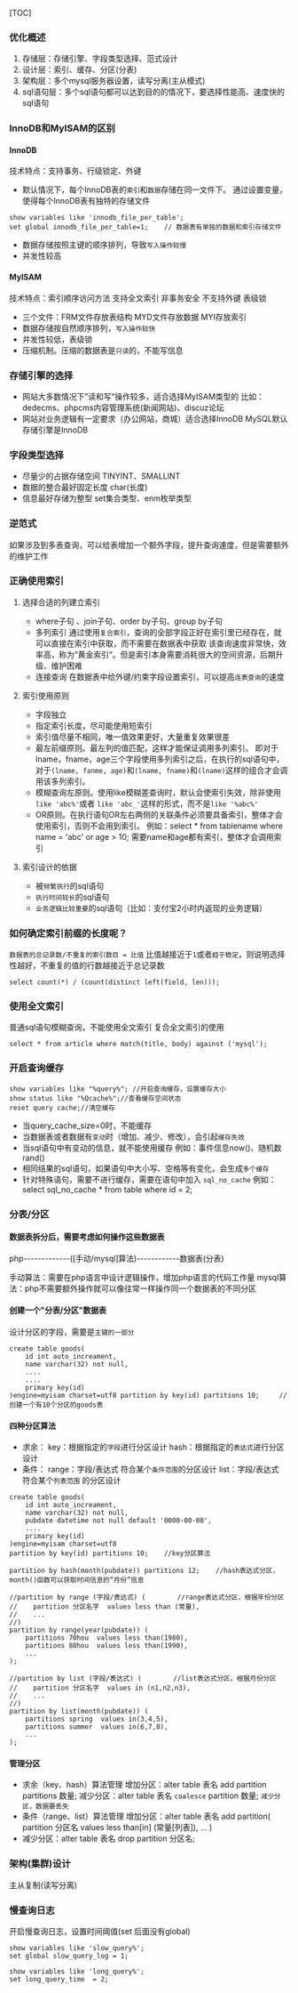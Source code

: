 [TOC]
### 优化概述
1. 存储层：存储引擎、字段类型选择、范式设计
2. 设计层：索引、缓存、分区(分表)
3. 架构层：多个mysql服务器设置，读写分离(主从模式)
4. sql语句层：多个sql语句都可以达到目的的情况下，要选择性能高、速度快的sql语句

### InnoDB和MyISAM的区别
#### InnoDB
技术特点：支持事务、行级锁定、外键

- 默认情况下，每个InnoDB表的`索引`和`数据`存储在同一文件下。
通过设置变量，使得每个InnoDB表有独特的存储文件
```
show variables like 'innodb_file_per_table';
set global innodb_file_per_table=1;    // 数据表有单独的数据和索引存储文件
```
- 数据存储按照主键的顺序排列，导致`写入操作较慢`
- 并发性较高

#### MyISAM
技术特点：索引顺序访问方法  支持全文索引  非事务安全  不支持外键  表级锁

- 三个文件：FRM文件存放表结构  MYD文件存放数据  MYI存放索引
- 数据存储按自然顺序排列，`写入操作较快`
- 并发性较低，表级锁
- 压缩机制。压缩的数据表是`只读`的，不能写信息

### 存储引擎的选择
- 网站大多数情况下”读和写“操作较多，适合选择MyISAM类型的
比如：dedecms、phpcms内容管理系统(新闻网站)、discuz论坛
- 网站对业务逻辑有一定要求（办公网站，商城）适合选择InnoDB
MySQL默认存储引擎是InnoDB

### 字段类型选择
- 尽量少的占据存储空间
TINYINT、SMALLINT
- 数据的整合最好固定长度
char(长度)
- 信息最好存储为整型
set集合类型、enm枚举类型

### 逆范式
如果涉及到多表查询，可以给表增加一个额外字段，提升查询速度，但是需要额外的维护工作

### 正确使用索引
1. 选择合适的列建立索引
   - where子句 、join子句、order by子句、group by子句 
   - 多列索引
        通过使用`复合索引`，查询的全部字段正好在索引里已经存在，就可以直接在索引中获取，而不需要在数据表中获取
        该查询速度非常快，效率高，称为”黄金索引“。但是索引本身需要消耗很大的空间资源，后期升级、维护困难
   - 连接查询
        在数据表中给外键/约束字段设置索引，可以提高`连表查询`的速度

2. 索引使用原则
   - 字段独立
   - 指定索引长度，尽可能使用短索引
   - 索引值尽量不相同，唯一值效果更好，大量重复效果很差
   - 最左前缀原则。最左列的值匹配，这样才能保证调用多列索引。
      即对于lname，fname，age三个字段使用多列索引之后，在执行的sql语句中，对于`(lname, fanme, age)`和`(lname, fname)`和`(lname)`这样的组合才会调用该多列索引。
   - 模糊查询左原则。使用like模糊差查询时，默认会使索引失效，除非使用`like 'abc%'`或者 `like 'abc_'`这样的形式，而不是`like '%abc%'`       
   - OR原则。在执行语句OR左右两侧的关联条件必须要具备索引，整体才会使用索引，否则不会用到索引。
        例如：select * from tablename where name = 'abc' or age > 10; 需要name和age都有索引，整体才会调用索引

3. 索引设计的依据
    - 被`频繁执行`的sql语句
    - `执行时间较长`的sql语句
    - `业务逻辑比较重要`的sql语句（比如：支付宝2小时内返现的业务逻辑）

### 如何确定索引前缀的长度呢？
`数据表的总记录数/不重复的索引数目 = 比值`
比值越接近于`1`或者`趋于稳定`，则说明选择性越好，不重复的值的行数越接近于总记录数
```
select count(*) / (count(distinct left(field, len)));
```

### 使用全文索引
普通sql语句模糊查询，不能使用全文索引
复合全文索引的使用
```
select * from article where match(title, body) against ('mysql');
```

### 开启查询缓存
```
show variables like "%query%"; //开启查询缓存，设置缓存大小
show status like "%Qcache%";//查看缓存空间状态
reset query cache;//清空缓存
```
- 当query_cache_size=0时，不能缓存
- 当数据表或者数据有`变动`时（增加、减少、修改），会引起`缓存失效`
- 当sql语句中有变动的信息，就不能使用缓存
   例如：事件信息now()、随机数rand()
- 相同结果的sql语句，如果语句中大小写、空格等有变化，会生成`多个缓存`
- 针对特殊语句，需要不进行缓存，需要在语句中加入 `sql_no_cache`
    例如：select sql_no_cache * from table where id = 2;

### 分表/分区
#### 数据表拆分后，需要考虑如何操作这些数据表
php-------------([手动/mysql]算法)------------数据表(分表)

手动算法：需要在php语言中设计逻辑操作，增加php语言的代码工作量
mysql算法：php不需要额外操作就可以像往常一样操作同一个数据表的不同分区

#### 创建一个"分表/分区"数据表
设计分区的字段，需要是`主键的一部分`
```
create table goods(
    id int auto_increament,
    name varchar(32) not null,
    ....
    ....
    primary key(id)
)engine=myisam charset=utf8 partition by key(id) partitions 10;     //创建一个有10个分区的goods表
```

#### 四种分区算法
- 求余：
    key：根据指定的`字段`进行分区设计
    hash：根据指定的`表达式`进行分区设计
- 条件：
    range：字段/表达式  符合某个`条件范围`的分区设计
    list：字段/表达式  符合某个`列表范围` 的分区设计
```
create table goods(
    id int auto_increament,
    name varchar(32) not null,
    pubdate datetime not null default '0000-00-00',
    ....
    primary key(id)
)engine=myisam charset=utf8 
partition by key(id) partitions 10;    //key分区算法

partition by hash(month(pubdate)) partitions 12;    //hash表达式分区，month()函数可以获取时间信息的“月份”信息

//partition by range (字段/表达式) (        //range表达式分区，根据年份分区
//    partition 分区名字  values less than (常量),
//    ...
//)
partition by range(year(pubdate)) (
    partitions 70hou  values less than(1980),
    partitions 80hou  values less than(1990),
    ...
);

//partition by list (字段/表达式) (        //list表达式分区，根据月份分区
//    partition 分区名字  values in (n1,n2,n3),
//    ...
//)
partition by list(month(pubdate)) (
    partitions spring  values in(3,4,5),
    partitions summer  values in(6,7,8),
    ...
);
```

#### 管理分区
- 求余（key、hash）算法管理
    增加分区：alter table 表名 add partition partitions 数量;
    减少分区：alter table 表名 `coalesce` partition 数量;
    `减少分区，数据要丢失`
- 条件（range、list）算法管理
    增加分区：alter table 表名 add partition(
        partition 分区名 values less than[in] (常量[列表]),
        ...
   )
- 减少分区：alter table 表名 drop partition 分区名;

### 架构(集群)设计
主从复制(读写分离)


### 慢查询日志
开启慢查询日志，设置时间阈值(set 后面没有global)
```
show variables like 'slow_query%';
set global slow_query_log = 1;

show variables like 'long_query%';
set long_query_time  = 2;
```
